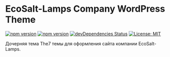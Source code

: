 # EcoSalt-Lamps Company WordPress Theme

[![npm version](https://badge.fury.io/js/npm.svg)](https://badge.fury.io/js/npm) [![npm version](https://badge.fury.io/js/bower.svg)](https://badge.fury.io/js/bower) [![devDependencies Status](https://david-dm.org/mvandrew/wp-eco-the7/dev-status.svg)](https://david-dm.org/mvandrew/wp-eco-the7?type=dev) [![License: MIT](https://img.shields.io/badge/License-MIT-green.svg)](https://opensource.org/licenses/MIT)

Дочерняя тема The7 темы для оформления сайта компании EcoSalt-Lamps.